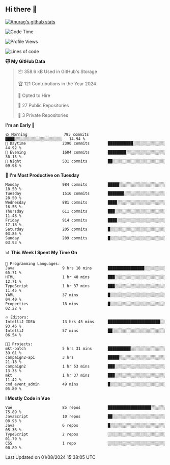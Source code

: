 ## Hi there 👋

[![Anurag's github stats](https://github-readme-stats.vercel.app/api?username=Songwonseok)](https://github.com/anuraghazra/github-readme-stats)



<!--START_SECTION:waka-->
![Code Time](http://img.shields.io/badge/Code%20Time-2%2C958%20hrs%209%20mins-blue)

![Profile Views](http://img.shields.io/badge/Profile%20Views-0-blue)

![Lines of code](https://img.shields.io/badge/From%20Hello%20World%20I%27ve%20Written-34.8%20million%20lines%20of%20code-blue)

**🐱 My GitHub Data** 

> 📦 358.6 kB Used in GitHub's Storage 
 > 
> 🏆 121 Contributions in the Year 2024
 > 
> 💼 Opted to Hire
 > 
> 📜 27 Public Repositories 
 > 
> 🔑 3 Private Repositories 
 > 
**I'm an Early 🐤** 

```text
🌞 Morning                795 commits         ████░░░░░░░░░░░░░░░░░░░░░   14.94 % 
🌆 Daytime                2390 commits        ███████████░░░░░░░░░░░░░░   44.92 % 
🌃 Evening                1604 commits        ████████░░░░░░░░░░░░░░░░░   30.15 % 
🌙 Night                  531 commits         ██░░░░░░░░░░░░░░░░░░░░░░░   09.98 % 
```
📅 **I'm Most Productive on Tuesday** 

```text
Monday                   984 commits         █████░░░░░░░░░░░░░░░░░░░░   18.50 % 
Tuesday                  1516 commits        ███████░░░░░░░░░░░░░░░░░░   28.50 % 
Wednesday                881 commits         ████░░░░░░░░░░░░░░░░░░░░░   16.56 % 
Thursday                 611 commits         ███░░░░░░░░░░░░░░░░░░░░░░   11.48 % 
Friday                   914 commits         ████░░░░░░░░░░░░░░░░░░░░░   17.18 % 
Saturday                 205 commits         █░░░░░░░░░░░░░░░░░░░░░░░░   03.85 % 
Sunday                   209 commits         █░░░░░░░░░░░░░░░░░░░░░░░░   03.93 % 
```


📊 **This Week I Spent My Time On** 

```text
💬 Programming Languages: 
Java                     9 hrs 18 mins       ████████████████░░░░░░░░░   65.71 % 
HTML                     1 hr 48 mins        ███░░░░░░░░░░░░░░░░░░░░░░   12.71 % 
TypeScript               1 hr 37 mins        ███░░░░░░░░░░░░░░░░░░░░░░   11.45 % 
YAML                     37 mins             █░░░░░░░░░░░░░░░░░░░░░░░░   04.40 % 
Properties               18 mins             █░░░░░░░░░░░░░░░░░░░░░░░░   02.22 % 

🔥 Editors: 
IntelliJ IDEA            13 hrs 45 mins      ███████████████████████░░   93.46 % 
IntelliJ                 57 mins             ██░░░░░░░░░░░░░░░░░░░░░░░   06.54 % 

🐱‍💻 Projects: 
mkt-batch                5 hrs 31 mins       ██████████░░░░░░░░░░░░░░░   39.01 % 
campaign2-api            3 hrs               █████░░░░░░░░░░░░░░░░░░░░   21.18 % 
campaign2                1 hr 53 mins        ███░░░░░░░░░░░░░░░░░░░░░░   13.35 % 
mkt                      1 hr 37 mins        ███░░░░░░░░░░░░░░░░░░░░░░   11.42 % 
cmd_event_admin          49 mins             █░░░░░░░░░░░░░░░░░░░░░░░░   05.80 % 
```

**I Mostly Code in Vue** 

```text
Vue                      85 repos            ███████████████████░░░░░░   75.89 % 
JavaScript               10 repos            ██░░░░░░░░░░░░░░░░░░░░░░░   08.93 % 
Java                     6 repos             █░░░░░░░░░░░░░░░░░░░░░░░░   05.36 % 
TypeScript               2 repos             ░░░░░░░░░░░░░░░░░░░░░░░░░   01.79 % 
CSS                      1 repo              ░░░░░░░░░░░░░░░░░░░░░░░░░   00.89 % 
```




 Last Updated on 01/08/2024 15:38:05 UTC
<!--END_SECTION:waka-->
